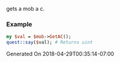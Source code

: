 gets a mob a c.
### Example

```perl
my $val = $mob->GetAC();
quest::say($val); # Returns uint
```


Generated On 2018-04-29T00:35:14-07:00